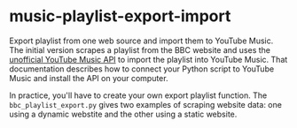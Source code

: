 # music-playlist-export-import

Export playlist from one web source and import them to YouTube Music. The initial version scrapes a playlist from the BBC website and uses the [unofficial YouTube Music API](https://ytmusicapi.readthedocs.io/en/stable/index.html) to import the playlist into YouTube Music. That documentation describes how to connect your Python script to YouTube Music and install the API on your computer.

In practice, you'll have to create your own export playlist function. The `bbc_playlist_export.py` gives two examples of scraping website data: one using a dynamic webstite and the other using a static website.
